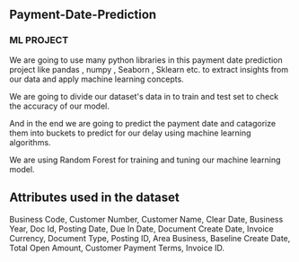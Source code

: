 ## Payment-Date-Prediction
### ML PROJECT


We are going to use many python libraries in this payment date prediction project like  pandas , numpy , Seaborn , Sklearn etc. to  extract insights from our data and apply machine learning concepts.

We are going to divide our dataset's data in to train and test set to check the accuracy of our model.

And in the end we are going to predict the payment date and catagorize them into buckets to predict for our delay using machine learning algorithms.

We are using Random Forest for training and tuning our machine learning model.


## Attributes used in the dataset

Business Code, Customer Number, Customer Name, Clear Date, Business Year, Doc Id, Posting Date, Due In Date, Document Create Date, Invoice Currency, Document Type, Posting ID, Area Business, Baseline Create Date, Total Open Amount, Customer Payment Terms, Invoice ID.
